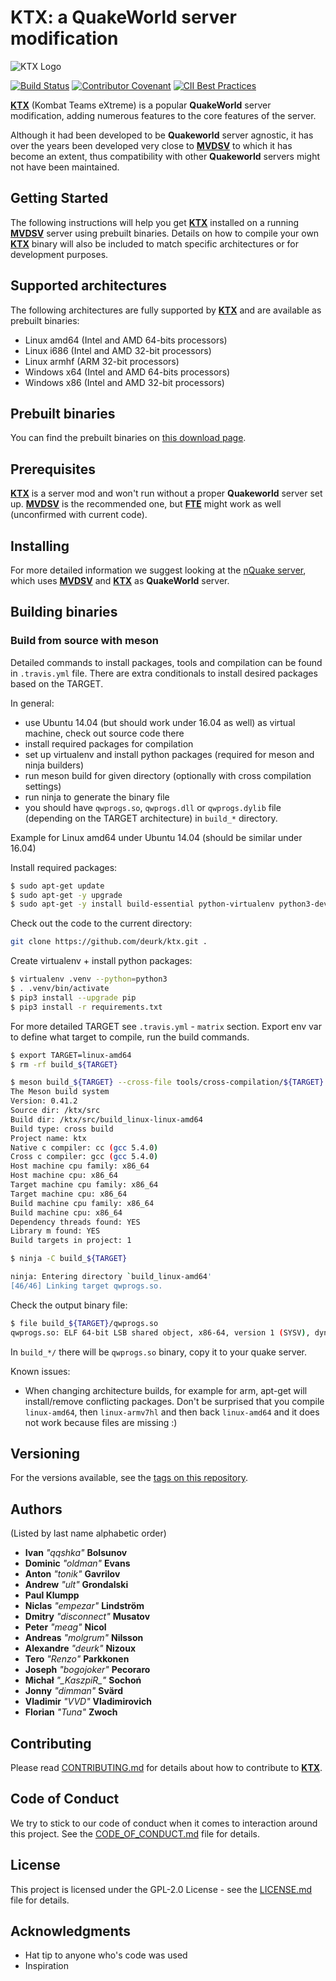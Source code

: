 # KTX: a QuakeWorld server modification
![KTX Logo](https://raw.githubusercontent.com/deurk/ktx/master/resources/logo/ktx.png)

[![Build Status](https://travis-ci.org/deurk/ktx.svg?branch=master)](https://travis-ci.org/deurk/ktx)
[![Contributor Covenant](https://img.shields.io/badge/Contributor%20Covenant-v2.0%20adopted-ff69b4.svg)](code_of_conduct.md)
[![CII Best Practices](https://bestpractices.coreinfrastructure.org/projects/1256/badge)](https://bestpractices.coreinfrastructure.org/projects/1256)

**[KTX][ktx]** (Kombat Teams eXtreme) is a popular **QuakeWorld** server modification, adding numerous features to the core features of the server.

Although it had been developed to be **Quakeworld** server agnostic, it has over the years been developed very close to **[MVDSV][mvdsv]** to which it has become an extent, thus compatibility with other **Quakeworld** servers might not have been maintained.

## Getting Started

The following instructions will help you get **[KTX][ktx]** installed on a running **[MVDSV][mvdsv]** server using prebuilt binaries. Details on how to compile your own **[KTX][ktx]** binary will also be included to match specific architectures or for development purposes.

## Supported architectures

The following architectures are fully supported by **[KTX][ktx]** and are available as prebuilt binaries:
* Linux amd64 (Intel and AMD 64-bits processors)
* Linux i686 (Intel and AMD 32-bit processors)
* Linux armhf (ARM 32-bit processors)
* Windows x64 (Intel and AMD 64-bits processors)
* Windows x86 (Intel and AMD 32-bit processors)

## Prebuilt binaries

You can find the prebuilt binaries on [this download page][ktx-builds].

## Prerequisites

**[KTX][ktx]** is a server mod and won't run without a proper **Quakeworld** server set up. **[MVDSV][mvdsv]** is the recommended one, but **[FTE][fte]** might work as well (unconfirmed with current code).

## Installing

For more detailed information we suggest looking at the [nQuake server][nquake-linux], which uses **[MVDSV][mvdsv]** and **[KTX][ktx]** as **QuakeWorld** server.

## Building binaries

### Build from source with meson

Detailed commands to install packages, tools and compilation can be found in ``.travis.yml`` file.
There are extra conditionals to install desired packages based on the TARGET.

In general:

- use Ubuntu 14.04 (but should work under 16.04 as well) as virtual machine, check out source code there
- install required packages for compilation
- set up virtualenv and install python packages (required for meson and ninja builders)
- run meson build for given directory (optionally with cross compilation settings)
- run ninja to generate the binary file
- you should have ``qwprogs.so``, ``qwprogs.dll`` or ``qwprogs.dylib`` file (depending on the TARGET architecture) in ``build_*`` directory.

Example for Linux amd64 under Ubuntu 14.04 (should be similar under 16.04)

Install required packages:

```bash
$ sudo apt-get update
$ sudo apt-get -y upgrade
$ sudo apt-get -y install build-essential python-virtualenv python3-dev python3-pip ninja-build cmake gcc-multilib
```

Check out the code to the current directory:

```bash
git clone https://github.com/deurk/ktx.git .
```

Create virtualenv + install python packages:

```bash
$ virtualenv .venv --python=python3
$ . .venv/bin/activate
$ pip3 install --upgrade pip
$ pip3 install -r requirements.txt
```

For more detailed TARGET see ``.travis.yml`` - ``matrix`` section.
Export env var to define what target to compile, run the build commands.

```bash
$ export TARGET=linux-amd64
$ rm -rf build_${TARGET}

$ meson build_${TARGET} --cross-file tools/cross-compilation/${TARGET}.txt
The Meson build system
Version: 0.41.2
Source dir: /ktx/src
Build dir: /ktx/src/build_linux-linux-amd64
Build type: cross build
Project name: ktx
Native c compiler: cc (gcc 5.4.0)
Cross c compiler: gcc (gcc 5.4.0)
Host machine cpu family: x86_64
Host machine cpu: x86_64
Target machine cpu family: x86_64
Target machine cpu: x86_64
Build machine cpu family: x86_64
Build machine cpu: x86_64
Dependency threads found: YES
Library m found: YES
Build targets in project: 1

$ ninja -C build_${TARGET}

ninja: Entering directory `build_linux-amd64'
[46/46] Linking target qwprogs.so.

```

Check the output binary file:

```bash
$ file build_${TARGET}/qwprogs.so
qwprogs.so: ELF 64-bit LSB shared object, x86-64, version 1 (SYSV), dynamically linked, BuildID[sha1]=5bd27876114dbf4b0dcf6a190c90f5e800ef480c, not stripped

```

In ``build_*/`` there will be ``qwprogs.so`` binary, copy it to your quake server.

Known issues:

- When changing architecture builds, for example for arm, apt-get will install/remove conflicting packages. Don't be surprised that you compile ``linux-amd64``, then ``linux-armv7hl`` and then back ``linux-amd64`` and it does not work because files are missing :)

## Versioning

For the versions available, see the [tags on this repository][ktx-tags].

## Authors

(Listed by last name alphabetic order)

* **Ivan** *"qqshka"* **Bolsunov**
* **Dominic** *"oldman"* **Evans**
* **Anton** *"tonik"* **Gavrilov**
* **Andrew** *"ult"* **Grondalski**
* **Paul Klumpp**
* **Niclas** *"empezar"* **Lindström**
* **Dmitry** *"disconnect"* **Musatov**
* **Peter** *"meag"* **Nicol**
* **Andreas** *"molgrum"* **Nilsson**
* **Alexandre** *"deurk"* **Nizoux**
* **Tero** *"Renzo"* **Parkkonen**
* **Joseph** *"bogojoker"* **Pecoraro**
* **Michał** *"\_KaszpiR\_"* **Sochoń**
* **Jonny** *"dimman"* **Svärd**
* **Vladimir** *"VVD"* **Vladimirovich**
* **Florian** *"Tuna"* **Zwoch**

## Contributing

Please read [CONTRIBUTING.md](CONTRIBUTING.md) for details about how to contribute to **[KTX][ktx]**.

## Code of Conduct

We try to stick to our code of conduct when it comes to interaction around this project. See the [CODE_OF_CONDUCT.md](CODE_OF_CONDUCT.md) file for details.

## License

This project is licensed under the GPL-2.0 License - see the [LICENSE.md](LICENSE.md) file for details.

## Acknowledgments

* Hat tip to anyone who's code was used
* Inspiration

[ktx]: https://github.com/deurk/ktx
[ktx-tags]: https://github.com/deurk/ktx/tags
[ktx-builds]: https://builds.quakeworld.nu/ktx
[mvdsv]: https://github.com/deurk/mvdsv
[nquake-linux]: https://github.com/nQuake/server-linux
[fte]: http://fte.triptohell.info/
